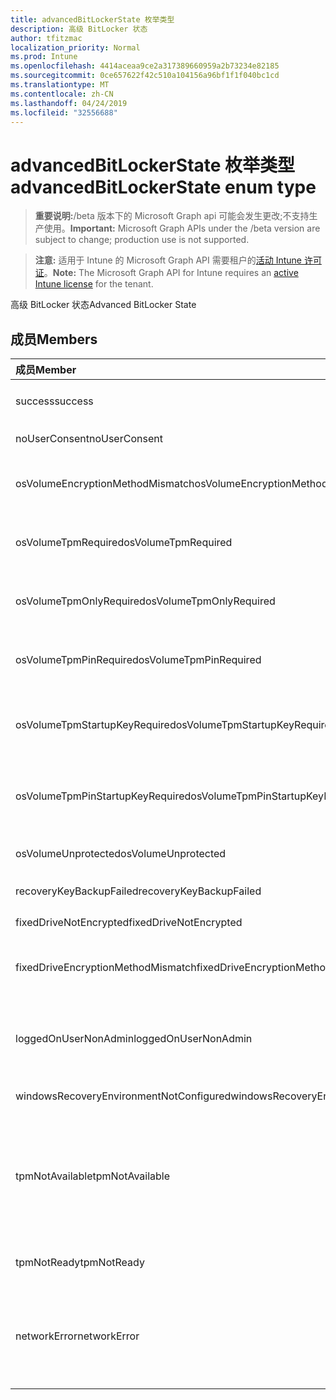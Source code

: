 ```yaml
---
title: advancedBitLockerState 枚举类型
description: 高级 BitLocker 状态
author: tfitzmac
localization_priority: Normal
ms.prod: Intune
ms.openlocfilehash: 4414aceaa9ce2a317389660959a2b73234e82185
ms.sourcegitcommit: 0ce657622f42c510a104156a96bf1f1f040bc1cd
ms.translationtype: MT
ms.contentlocale: zh-CN
ms.lasthandoff: 04/24/2019
ms.locfileid: "32556688"
---
```

# <a name="advancedbitlockerstate-enum-type"></a><span data-ttu-id="72556-103">advancedBitLockerState 枚举类型</span><span class="sxs-lookup"><span data-stu-id="72556-103">advancedBitLockerState enum type</span></span>

> <span data-ttu-id="72556-104">**重要说明:**/beta 版本下的 Microsoft Graph api 可能会发生更改;不支持生产使用。</span><span class="sxs-lookup"><span data-stu-id="72556-104">**Important:** Microsoft Graph APIs under the /beta version are subject to change; production use is not supported.</span></span>

> <span data-ttu-id="72556-105">**注意:** 适用于 Intune 的 Microsoft Graph API 需要租户的[活动 Intune 许可证](https://go.microsoft.com/fwlink/?linkid=839381)。</span><span class="sxs-lookup"><span data-stu-id="72556-105">**Note:** The Microsoft Graph API for Intune requires an [active Intune license](https://go.microsoft.com/fwlink/?linkid=839381) for the tenant.</span></span>

<span data-ttu-id="72556-106">高级 BitLocker 状态</span><span class="sxs-lookup"><span data-stu-id="72556-106">Advanced BitLocker State</span></span>

## <a name="members"></a><span data-ttu-id="72556-107">成员</span><span class="sxs-lookup"><span data-stu-id="72556-107">Members</span></span>
|<span data-ttu-id="72556-108">成员</span><span class="sxs-lookup"><span data-stu-id="72556-108">Member</span></span>|<span data-ttu-id="72556-109">值</span><span class="sxs-lookup"><span data-stu-id="72556-109">Value</span></span>|<span data-ttu-id="72556-110">说明</span><span class="sxs-lookup"><span data-stu-id="72556-110">Description</span></span>|
|:---|:---|:---|
|<span data-ttu-id="72556-111">success</span><span class="sxs-lookup"><span data-stu-id="72556-111">success</span></span>|<span data-ttu-id="72556-112">0</span><span class="sxs-lookup"><span data-stu-id="72556-112">0</span></span>|<span data-ttu-id="72556-113">高级 BitLocker 状态成功</span><span class="sxs-lookup"><span data-stu-id="72556-113">Advanced BitLocker State Success</span></span>|
|<span data-ttu-id="72556-114">noUserConsent</span><span class="sxs-lookup"><span data-stu-id="72556-114">noUserConsent</span></span>|<span data-ttu-id="72556-115">1</span><span class="sxs-lookup"><span data-stu-id="72556-115">1</span></span>|<span data-ttu-id="72556-116">用户永远不同意加密</span><span class="sxs-lookup"><span data-stu-id="72556-116">User never gave consent for Encryption</span></span>|
|<span data-ttu-id="72556-117">osVolumeEncryptionMethodMismatch</span><span class="sxs-lookup"><span data-stu-id="72556-117">osVolumeEncryptionMethodMismatch</span></span>|<span data-ttu-id="72556-118">2 </span><span class="sxs-lookup"><span data-stu-id="72556-118">2</span></span>|<span data-ttu-id="72556-119">OS 卷的加密方法与策略设置的不同</span><span class="sxs-lookup"><span data-stu-id="72556-119">Encryption method of OS Volume is different than that set by policy</span></span>|
|<span data-ttu-id="72556-120">osVolumeTpmRequired</span><span class="sxs-lookup"><span data-stu-id="72556-120">osVolumeTpmRequired</span></span>|<span data-ttu-id="72556-121">4 </span><span class="sxs-lookup"><span data-stu-id="72556-121">4</span></span>|<span data-ttu-id="72556-122">TPM 不用于保护 OS 卷, 但策略是必需的</span><span class="sxs-lookup"><span data-stu-id="72556-122">TPM not used for protection of OS volume, but is required by policy</span></span>|
|<span data-ttu-id="72556-123">osVolumeTpmOnlyRequired</span><span class="sxs-lookup"><span data-stu-id="72556-123">osVolumeTpmOnlyRequired</span></span>|<span data-ttu-id="72556-124">8 </span><span class="sxs-lookup"><span data-stu-id="72556-124">8</span></span>|<span data-ttu-id="72556-125">仅 TPM 保护未用于 OS 卷, 但策略是必需的</span><span class="sxs-lookup"><span data-stu-id="72556-125">TPM only protection not used for OS volume, but is required by policy</span></span>|
|<span data-ttu-id="72556-126">osVolumeTpmPinRequired</span><span class="sxs-lookup"><span data-stu-id="72556-126">osVolumeTpmPinRequired</span></span>|<span data-ttu-id="72556-127">16 </span><span class="sxs-lookup"><span data-stu-id="72556-127">16</span></span>|<span data-ttu-id="72556-128">TPM + PIN 保护不用于 OS 卷, 但策略要求</span><span class="sxs-lookup"><span data-stu-id="72556-128">TPM+PIN protection not used for OS volume, but is required by policy</span></span>|
|<span data-ttu-id="72556-129">osVolumeTpmStartupKeyRequired</span><span class="sxs-lookup"><span data-stu-id="72556-129">osVolumeTpmStartupKeyRequired</span></span>|<span data-ttu-id="72556-130">32</span><span class="sxs-lookup"><span data-stu-id="72556-130">32</span></span>|<span data-ttu-id="72556-131">TPM + 启动密钥保护不用于 OS 卷, 但策略要求</span><span class="sxs-lookup"><span data-stu-id="72556-131">TPM+Startup Key protection not used for OS volume, but is required by policy</span></span>|
|<span data-ttu-id="72556-132">osVolumeTpmPinStartupKeyRequired</span><span class="sxs-lookup"><span data-stu-id="72556-132">osVolumeTpmPinStartupKeyRequired</span></span>|<span data-ttu-id="72556-133">64</span><span class="sxs-lookup"><span data-stu-id="72556-133">64</span></span>|<span data-ttu-id="72556-134">TPM + PIN + 启动密钥不用于 OS 卷, 但策略是必需的</span><span class="sxs-lookup"><span data-stu-id="72556-134">TPM+PIN+Startup Key not used for OS volume, but is required by policy</span></span>|
|<span data-ttu-id="72556-135">osVolumeUnprotected</span><span class="sxs-lookup"><span data-stu-id="72556-135">osVolumeUnprotected</span></span>|<span data-ttu-id="72556-136">128</span><span class="sxs-lookup"><span data-stu-id="72556-136">128</span></span>|<span data-ttu-id="72556-137">检测到未受保护的 OS 卷</span><span class="sxs-lookup"><span data-stu-id="72556-137">Un-protected OS Volume was detected</span></span>|
|<span data-ttu-id="72556-138">recoveryKeyBackupFailed</span><span class="sxs-lookup"><span data-stu-id="72556-138">recoveryKeyBackupFailed</span></span>|<span data-ttu-id="72556-139">256</span><span class="sxs-lookup"><span data-stu-id="72556-139">256</span></span>|<span data-ttu-id="72556-140">恢复密钥备份失败</span><span class="sxs-lookup"><span data-stu-id="72556-140">Recovery key backup failed</span></span>|
|<span data-ttu-id="72556-141">fixedDriveNotEncrypted</span><span class="sxs-lookup"><span data-stu-id="72556-141">fixedDriveNotEncrypted</span></span>|<span data-ttu-id="72556-142">512</span><span class="sxs-lookup"><span data-stu-id="72556-142">512</span></span>|<span data-ttu-id="72556-143">固定驱动器未加密</span><span class="sxs-lookup"><span data-stu-id="72556-143">Fixed Drive not encrypted</span></span>|
|<span data-ttu-id="72556-144">fixedDriveEncryptionMethodMismatch</span><span class="sxs-lookup"><span data-stu-id="72556-144">fixedDriveEncryptionMethodMismatch</span></span>|<span data-ttu-id="72556-145">1024</span><span class="sxs-lookup"><span data-stu-id="72556-145">1024</span></span>|<span data-ttu-id="72556-146">固定驱动器的加密方法与策略设置不同</span><span class="sxs-lookup"><span data-stu-id="72556-146">Encryption method of Fixed Drive is different than that set by policy</span></span>|
|<span data-ttu-id="72556-147">loggedOnUserNonAdmin</span><span class="sxs-lookup"><span data-stu-id="72556-147">loggedOnUserNonAdmin</span></span>|<span data-ttu-id="72556-148">2048</span><span class="sxs-lookup"><span data-stu-id="72556-148">2048</span></span>|<span data-ttu-id="72556-149">登录用户是非管理员的。这需要将 "AllowStandardUserEncryption" 策略设置为1</span><span class="sxs-lookup"><span data-stu-id="72556-149">Logged on user is non-admin. This requires “AllowStandardUserEncryption” policy set to 1</span></span>|
|<span data-ttu-id="72556-150">windowsRecoveryEnvironmentNotConfigured</span><span class="sxs-lookup"><span data-stu-id="72556-150">windowsRecoveryEnvironmentNotConfigured</span></span>|<span data-ttu-id="72556-151">4096</span><span class="sxs-lookup"><span data-stu-id="72556-151">4096</span></span>|<span data-ttu-id="72556-152">未配置 WinRE</span><span class="sxs-lookup"><span data-stu-id="72556-152">WinRE is not configured</span></span>|
|<span data-ttu-id="72556-153">tpmNotAvailable</span><span class="sxs-lookup"><span data-stu-id="72556-153">tpmNotAvailable</span></span>|<span data-ttu-id="72556-154">8192</span><span class="sxs-lookup"><span data-stu-id="72556-154">8192</span></span>|<span data-ttu-id="72556-155">TPM 对 BitLocker 不可用。</span><span class="sxs-lookup"><span data-stu-id="72556-155">TPM is not available for BitLocker.</span></span> <span data-ttu-id="72556-156">这意味着 tpm 不存在, 或者设置了 tpm 不可用注册表替代, 或者主机 OS 位于便携/罗马盘上</span><span class="sxs-lookup"><span data-stu-id="72556-156">This means TPM is not present, or TPM unavailable registry override is set or host OS is on portable/rome-able drive</span></span>|
|<span data-ttu-id="72556-157">tpmNotReady</span><span class="sxs-lookup"><span data-stu-id="72556-157">tpmNotReady</span></span>|<span data-ttu-id="72556-158">16384</span><span class="sxs-lookup"><span data-stu-id="72556-158">16384</span></span>|<span data-ttu-id="72556-159">TPM 尚未准备好用于 BitLocker</span><span class="sxs-lookup"><span data-stu-id="72556-159">TPM is not ready for BitLocker</span></span>|
|<span data-ttu-id="72556-160">networkError</span><span class="sxs-lookup"><span data-stu-id="72556-160">networkError</span></span>|<span data-ttu-id="72556-161">32768</span><span class="sxs-lookup"><span data-stu-id="72556-161">32768</span></span>|<span data-ttu-id="72556-162">网络不可用。</span><span class="sxs-lookup"><span data-stu-id="72556-162">Network not available.</span></span> <span data-ttu-id="72556-163">这是恢复密钥备份所必需的。</span><span class="sxs-lookup"><span data-stu-id="72556-163">This is required for recovery key backup.</span></span> <span data-ttu-id="72556-164">此报告适用于支持驱动器加密的设备</span><span class="sxs-lookup"><span data-stu-id="72556-164">This is reported for Drive Encryption capable devices</span></span>|






